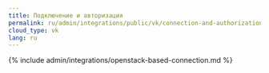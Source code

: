 ```yaml
---
title: Подключение и авторизация
permalink: ru/admin/integrations/public/vk/сonnection-and-authorization.html
cloud_type: vk
lang: ru
---
```


{% include admin/integrations/openstack-based-connection.md %}
